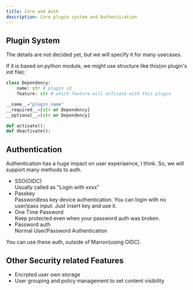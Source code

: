 ```yaml
---
title: Core and Auth
description: Core plugin system and Authentication
---
```

## Plugin System
The details are not decided yet, but we will specify it for many usecases.

If it is based on python module, we might use structure like this(on plugin's init file):
```python
class Dependency:
    name: str # plugin id
    feature: str # which feature will activate with this plugin

__name__="plugin_name"
__required__=[str or Dependency]
__optional__=[str or Dependency]

def activate():
def deactivate():
```

## Authentication
Authentication has a huge impact on user experiaence, I think.
So, we will support many methods to auth.

- SSO(OIDC)   
Usually called as "Login with xxxx"
- Passkey   
Passwordless key device authentication.
You can login with no user/pass input. Just insert key and use it. 
- One Time Password   
Keep protected even when your password auth was broken.
- Password auth   
Normal User/Password Authentication

You can use these auth, outside of Marron(using OIDC).
## Other Security related Features
- Encrpted user own storage
- User grouping and policy management to set content visibility